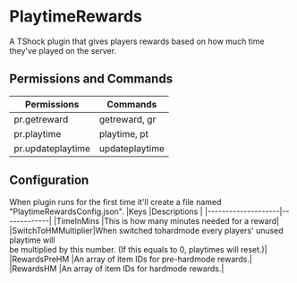 # PlaytimeRewards
A TShock plugin that gives players rewards based on how much time they've played on the server.

## Permissions and Commands
|Permissions  | Commands    |
|-------------|-------------|
|pr.getreward |getreward, gr|
|pr.playtime  |playtime, pt |
|pr.updateplaytime |updateplaytime||

## Configuration
When plugin runs for the first time it'll create a file named "PlaytimeRewardsConfig.json".
|Keys                |Descriptions |
|--------------------|-------------|
|TimeInMins          |This is how many minutes needed for a reward|
|SwitchToHMMultiplier|When switched tohardmode every players' unused playtime will <br>be multiplied by this number. (If this equals to 0, playtimes will reset.)|
|RewardsPreHM        |An array of item IDs for pre-hardmode rewards.|
|RewardsHM        |An array of item IDs for hardmode rewards.|
